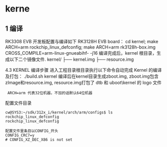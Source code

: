 



# kerne

## 1 编译

RK3308 EVB 开发板配置与编译如下 RK3128H EVB board：
cd kernel;
make ARCH=arm rockchip_linux_defconfig;
make ARCH=arm rk3128h-box.img CROSS_COMPILE=arm-linux-gnueabihf- -j16
编译完成后，kernel 根目录，生成以下二个镜像文件.
kernel/
├── kernel.img
├── resource.img



4.3 KERNEL  编译步骤
进入工程目录根目录执行以下命令自动完成 Kernel 的编译及打包：
./build.sh kernel
编译后在kernel目录生成zboot.img, zboot.img包含zImage和resource.img, resource.img打包了
dtb 和 uboot\kernel 的 logo 文件

```
 ARCH=arm 代表32位机器，不加的话默认64位机器
```

配置文件目录

```
cw@SYS3:~/sdk/312x_i/kernel/arch/arm/configs$ ls rockchip_linux_defconfig 
rockchip_linux_defconfig

配置文件里条目以CONFIG_开头
CONFIG_CRC7=y
# CONFIG_XZ_DEC_X86 is not set
```


